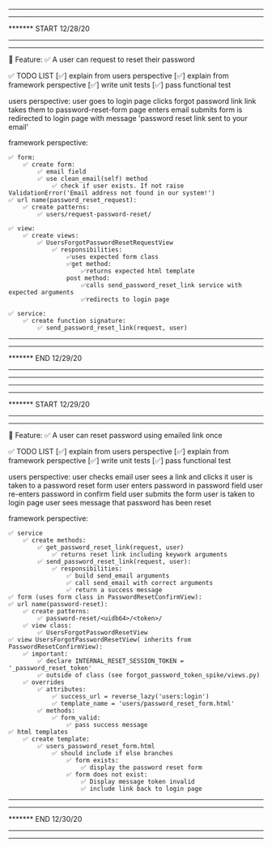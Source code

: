 




*******************************
*******
******* START 12/28/20
*******
*******************************

📜 Feature:
    ✅ A user can request to reset their password


✅ TODO LIST 
[✅] explain from users perspective
[✅] explain from framework perspective
[✅] write unit tests
[✅] pass functional test



users perspective:
    user goes to login page
    clicks forgot password link
    link takes them to password-reset-form page
    enters email
    submits form
    is redirected to login page with message 'password reset link sent to your email'


framework perspective:
    
    ✅ form:
        ✅ create form:
            ✅ email field
            ✅ use clean_email(self) method
                ✅ check if user exists. If not raise ValidationError('Email address not found in our system!')
    ✅ url name(password_reset_request): 
        ✅ create patterns:
            ✅ users/request-password-reset/

    ✅ view:
        ✅ create views:
            ✅ UsersForgotPasswordResetRequestView
                ✅ responsibilities:
                    ✅uses expected form class
                    ✅get method:
                        ✅returns expected html template
                    post method:
                        ✅calls send_password_reset_link service with expected arguments
                        ✅redirects to login page
                    
    ✅ service:
        ✅ create function signature:
            ✅ send_password_reset_link(request, user)
 
                    

*******************************
*******
******* END 12/29/20
*******
*******************************

*******************************
*******
******* START 12/29/20
*******
*******************************

📜 Feature:
    ✅  A user can reset password using emailed link once


✅ TODO LIST 
[✅] explain from users perspective
[✅] explain from framework perspective
[✅] write unit tests
[✅] pass functional test


users perspective:
    user checks email
    user sees a link and clicks it
    user is taken to a password reset form
    user enters password in password field
    user re-enters password in confirm field
    user submits the form
    user is taken to login page
    user sees message that password has been reset


framework perspective:

    ✅ service
        ✅ create methods:
            ✅ get_password_reset_link(request, user)
                ✅ returns reset link including keywork arguments
            ✅ send_password_reset_link(request, user):
                ✅ responsibilities:
                    ✅ build send_email arguments
                    ✅ call send_email with correct arguments
                    ✅ return a success message
    ✅ form (uses form class in PasswordResetConfirmView):
    ✅ url name(password-reset): 
        ✅ create patterns:
            ✅ password-reset/<uidb64>/<token>/
        ✅ view class:
            ✅ UsersForgotPasswordResetView
    ✅ view UsersForgotPasswordResetView( inherits from PasswordResetConfirmView):
        ✅ important:
            ✅ declare INTERNAL_RESET_SESSION_TOKEN = '_password_reset_token'
            ✅ outside of class (see forgot_password_token_spike/views.py)
        ✅ overrides
            ✅ attributes:
                ✅ success_url = reverse_lazy('users:login')
                ✅ template_name = 'users/password_reset_form.html'
            ✅ methods:
                ✅ form_valid:
                    ✅ pass success message
    ✅ html templates
        ✅ create template:
            ✅ users_password_reset_form.html
                ✅ should include if else branches
                    ✅ form exists:
                        ✅ display the password reset form
                    ✅ form does not exist:
                        ✅ Display message token invalid
                        ✅ include link back to login page                   

*******************************
*******
******* END 12/30/20
*******
*******************************